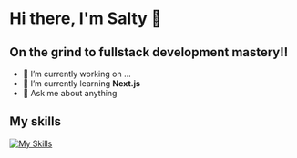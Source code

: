 # Hi there, I'm Salty 👋

<!--START_SECTION:waka--><!--END_SECTION:waka-->

## On the grind to fullstack development mastery‼️

- 🔭 I’m currently working on ...
- 🌱 I’m currently learning **Next.js**
- 💬 Ask me about anything

## My skills
[![My Skills](https://skillicons.dev/icons?i=js,py,react)](https://skillicons.dev)


